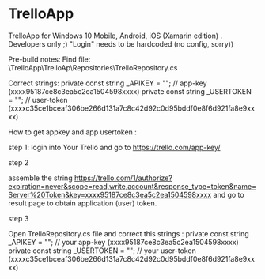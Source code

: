 # TrelloApp
TrelloApp for Windows 10 Mobile, Android, iOS (Xamarin edition) . Developers only ;) "Login" needs to be hardcoded (no config, sorry))

Pre-build notes:
Find file:
\TrelloApp\TrelloAp\Repositories\TrelloRepository.cs

Correct strings:
private const string _APIKEY = ""; // app-key (xxxx95187ce8c3ea5c2ea1504598xxxx)
private const string _USERTOKEN = ""; // user-token (xxxxc35ce1bceaf306be266d131a7c8c42d92c0d95bddf0e8f6d921fa8e9xxxx) 

How to get appkey and app usertoken :

step 1: login into Your Trello and go to 
https://trello.com/app-key/

step 2

assemble the string 
https://trello.com/1/authorize?expiration=never&scope=read,write,account&response_type=token&name=Server%20Token&key=xxxx95187ce8c3ea5c2ea1504598xxxx
and go to result page to obtain application (user) token.

step 3

Open TrelloRepository.cs file and correct this strings :
private const string _APIKEY = ""; // your app-key (xxxx95187ce8c3ea5c2ea1504598xxxx)
private const string _USERTOKEN = ""; // your user-token (xxxxc35ce1bceaf306be266d131a7c8c42d92c0d95bddf0e8f6d921fa8e9xxxx) 
